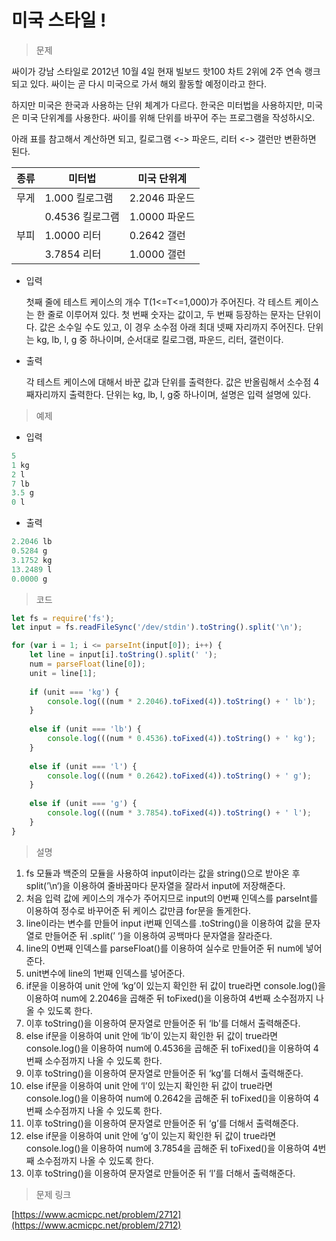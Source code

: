 # 미국 스타일 !

> 문제
> 

싸이가 강남 스타일로 2012년 10월 4일 현재 빌보드 핫100 차트 2위에 2주 연속 랭크되고 있다. 싸이는 곧 다시 미국으로 가서 해외 활동할 예정이라고 한다.

하지만 미국은 한국과 사용하는 단위 체계가 다르다. 한국은 미터법을 사용하지만, 미국은 미국 단위계를 사용한다. 싸이를 위해 단위를 바꾸어 주는 프로그램을 작성하시오.

아래 표를 참고해서 계산하면 되고, 킬로그램 <-> 파운드, 리터 <-> 갤런만 변환하면 된다.

| 종류 | 미터법 | 미국 단위계 |
| --- | --- | --- |
| 무게 | 1.000 킬로그램 | 2.2046 파운드 |
|  | 0.4536 킬로그램 | 1.0000 파운드 |
| 부피 | 1.0000 리터 | 0.2642 갤런 |
|  | 3.7854 리터 | 1.0000 갤런 |
- 입력
    
    첫째 줄에 테스트 케이스의 개수 T(1<=T<=1,000)가 주어진다. 각 테스트 케이스는 한 줄로 이루어져 있다. 첫 번째 숫자는 값이고, 두 번째 등장하는 문자는 단위이다. 값은 소수일 수도 있고, 이 경우 소수점 아래 최대 넷째 자리까지 주어진다. 단위는 kg, lb, l, g 중 하나이며, 순서대로 킬로그램, 파운드, 리터, 갤런이다.
    
- 출력
    
    각 테스트 케이스에 대해서 바꾼 값과 단위를 출력한다. 값은 반올림해서 소수점 4째자리까지 출력한다. 단위는 kg, lb, l, g중 하나이며, 설명은 입력 설명에 있다.
    

> 예제
> 
- 입력

```jsx
5
1 kg
2 l
7 lb
3.5 g
0 l
```

- 출력

```jsx
2.2046 lb
0.5284 g
3.1752 kg
13.2489 l
0.0000 g
```

> 코드
> 

```jsx
let fs = require('fs');
let input = fs.readFileSync('/dev/stdin').toString().split('\n');

for (var i = 1; i <= parseInt(input[0]); i++) {
    let line = input[i].toString().split(' ');
    num = parseFloat(line[0]);
    unit = line[1];
    
    if (unit === 'kg') {
        console.log(((num * 2.2046).toFixed(4)).toString() + ' lb');
    }
    
    else if (unit === 'lb') {
        console.log(((num * 0.4536).toFixed(4)).toString() + ' kg');
    }
    
    else if (unit === 'l') {
        console.log(((num * 0.2642).toFixed(4)).toString() + ' g');
    }
    
    else if (unit === 'g') {
        console.log(((num * 3.7854).toFixed(4)).toString() + ' l');
    }
}
```

> 설명
> 
1. fs 모듈과 백준의 모듈을 사용하여 input이라는 값을 string()으로 받아온 후 split(’\n‘)을 이용하여  줄바꿈마다 문자열을 잘라서 input에 저장해준다.
2. 처음 입력 값에 케이스의 개수가 주어지므로 input의 0번째 인덱스를 parseInt를 이용하여 정수로 바꾸어준 뒤 케이스 값만큼 for문을 돌게한다.
3. line이라는 변수를 만들어 input i번째 인덱스를 .toString()을 이용하여 값을 문자열로 만들어준 뒤 .split(’ ‘)을 이용하여 공백마다 문자열을 잘라준다.
4. line의 0번째 인덱스를 parseFloat()를 이용하여 실수로 만들어준 뒤 num에 넣어준다.
5. unit변수에 line의 1번째 인덱스를 넣어준다.
6. if문을 이용하여 unit 안에 ‘kg’이 있는지 확인한 뒤 값이 true라면 console.log()을 이용하여 num에 2.2046을 곱해준 뒤 toFixed()을 이용하여 4번째 소수점까지 나올 수 있도록 한다.
7. 이후 toString()을 이용하여 문자열로 만들어준 뒤 ‘lb’를 더해서 출력해준다.
8. else if문을 이용하여 unit 안에 ‘lb’이 있는지 확인한 뒤 값이 true라면 console.log()을 이용하여 num에 0.4536을 곱해준 뒤 toFixed()을 이용하여 4번째 소수점까지 나올 수 있도록 한다.
9. 이후 toString()을 이용하여 문자열로 만들어준 뒤 ‘kg’를 더해서 출력해준다.
10. else if문을 이용하여 unit 안에 ‘l’이 있는지 확인한 뒤 값이 true라면 console.log()을 이용하여 num에 0.2642을 곱해준 뒤 toFixed()을 이용하여 4번째 소수점까지 나올 수 있도록 한다.
11. 이후 toString()을 이용하여 문자열로 만들어준 뒤 ‘g’를 더해서 출력해준다.
12. else if문을 이용하여 unit 안에 ‘g’이 있는지 확인한 뒤 값이 true라면 console.log()을 이용하여 num에 3.7854을 곱해준 뒤 toFixed()을 이용하여 4번째 소수점까지 나올 수 있도록 한다.
13. 이후 toString()을 이용하여 문자열로 만들어준 뒤 ‘l’를 더해서 출력해준다.

> 문제 링크
> 

[https://www.acmicpc.net/problem/2712](https://www.acmicpc.net/problem/2712)